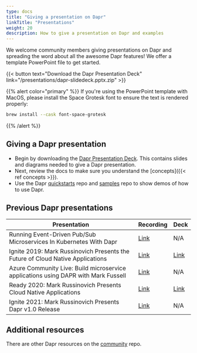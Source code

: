 ```yaml
---
type: docs
title: "Giving a presentation on Dapr"
linkTitle: "Presentations"
weight: 20
description: How to give a presentation on Dapr and examples
---
```


We welcome community members giving presentations on Dapr and spreading the word about all the awesome Dapr features! We offer a template PowerPoint file to get started.

{{< button text="Download the Dapr Presentation Deck" link="/presentations/dapr-slidedeck.pptx.zip" >}}

{{% alert color="primary" %}}
If you're using the PowerPoint template with MacOS, please install the Space Grotesk font to ensure the text is rendered properly:
```sh
brew install --cask font-space-grotesk
```
{{% /alert %}}

## Giving a Dapr presentation

- Begin by downloading the [Dapr Presentation Deck](/presentations/dapr-slidedeck.pptx.zip). This contains slides and diagrams needed to give a Dapr presentation.
- Next, review the docs to make sure you understand the [concepts]({{< ref concepts >}}).
- Use the Dapr [quickstarts](https://github.com/dapr/quickstarts) repo and [samples](https://github.com/dapr/samples) repo to show demos of how to use Dapr.

## Previous Dapr presentations

| Presentation | Recording | Deck |
|--------------|-----------|------|
| Running Event-Driven Pub/Sub Microservices In Kubernetes With Dapr | [Link](https://youtu.be/-4sHUvfk2Eg) | N/A
| Ignite 2019: Mark Russinovich Presents the Future of Cloud Native Applications | [Link](https://www.youtube.com/watch?v=LAUDVk8PaCY) | [Link](/presentations/2019IgniteCloudNativeApps.pdf)
| Azure Community Live: Build microservice applications using DAPR with Mark Fussell | [Link](https://www.youtube.com/watch?v=CgqI7nen-Ng) | N/A
| Ready 2020: Mark Russinovich Presents Cloud Native Applications | [Link](https://youtu.be/eJCu6a-x9uo?t=1614) | [Link](/presentations/2020ReadyCloudNativeApps.pdf)
| Ignite 2021: Mark Russinovich Presents Dapr v1.0 Release | [Link](https://youtu.be/69PrhWQorEM?t=3789) | N/A

## Additional resources

There are other Dapr resources on the [community](https://github.com/dapr/community) repo.